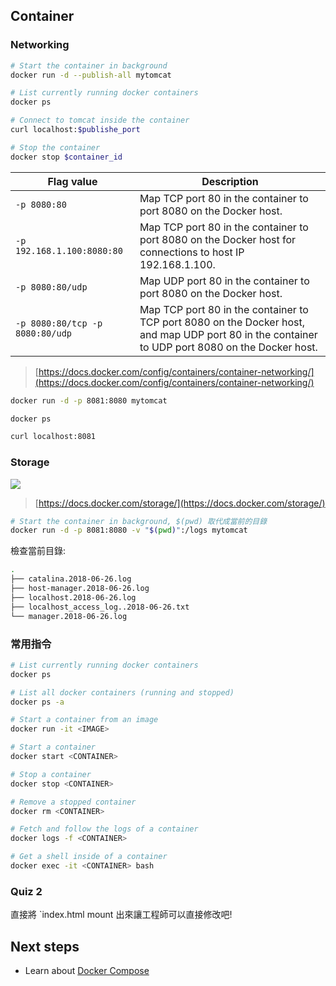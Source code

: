 
## Container
 
### Networking

```sh
# Start the container in background
docker run -d --publish-all mytomcat

# List currently running docker containers
docker ps

# Connect to tomcat inside the container
curl localhost:$publishe_port

# Stop the container
docker stop $container_id
```

| Flag value	| Description |
|------------|--------------|
| `-p 8080:80` |	Map TCP port 80 in the container to port 8080 on the Docker host. |
| `-p 192.168.1.100:8080:80` |	Map TCP port 80 in the container to port 8080 on the Docker host for connections to host IP 192.168.1.100. |
| `-p 8080:80/udp` |	Map UDP port 80 in the container to port 8080 on the Docker host.|
`-p 8080:80/tcp -p 8080:80/udp` |	Map TCP port 80 in the container to TCP port 8080 on the Docker host, and map UDP port 80 in the container to UDP port 8080 on the Docker host.

> [https://docs.docker.com/config/containers/container-networking/](https://docs.docker.com/config/containers/container-networking/)

```sh
docker run -d -p 8081:8080 mytomcat

docker ps

curl localhost:8081
```

### Storage

![](https://docs.docker.com/storage/images/types-of-mounts.png)

> [https://docs.docker.com/storage/](https://docs.docker.com/storage/)

```sh
# Start the container in background, $(pwd) 取代成當前的目錄
docker run -d -p 8081:8080 -v "$(pwd)":/logs mytomcat
```

檢查當前目錄:

```sh
.
├── catalina.2018-06-26.log
├── host-manager.2018-06-26.log
├── localhost.2018-06-26.log
├── localhost_access_log..2018-06-26.txt
└── manager.2018-06-26.log
```

### 常用指令

```sh
# List currently running docker containers
docker ps

# List all docker containers (running and stopped)
docker ps -a

# Start a container from an image
docker run -it <IMAGE>

# Start a container
docker start <CONTAINER>

# Stop a container
docker stop <CONTAINER>

# Remove a stopped container
docker rm <CONTAINER>

# Fetch and follow the logs of a container
docker logs -f <CONTAINER>

# Get a shell inside of a container
docker exec -it <CONTAINER> bash
```

### Quiz 2

直接將 `index.html mount 出來讓工程師可以直接修改吧!

## Next steps

- Learn about [Docker Compose](./docker-compose.md)
